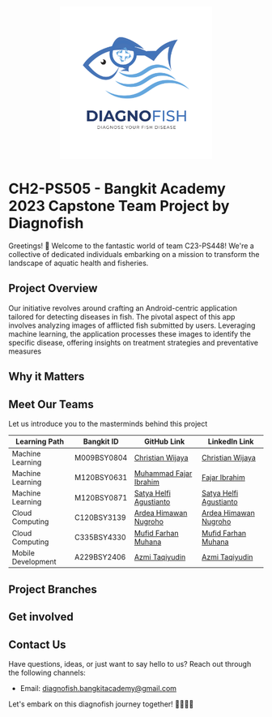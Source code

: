 <div align="center">
  <img src="https://github.com/Diagnofish/.github/blob/main/Diagnofish-Logo.png" alt="Project Logo" width="300">
</div>

# CH2-PS505 - Bangkit Academy 2023 Capstone Team Project by Diagnofish
Greetings! 👋 Welcome to the fantastic world of team C23-PS448! We're a collective of dedicated individuals embarking on a mission to transform the landscape of aquatic health and fisheries.

## Project Overview

Our initiative revolves around crafting an Android-centric application tailored for detecting diseases in fish. The pivotal aspect of this app involves analyzing images of afflicted fish submitted by users. Leveraging machine learning, the application processes these images to identify the specific disease, offering insights on treatment strategies and preventative measures

## Why it Matters

## Meet Our Teams
Let us introduce you to the masterminds behind this project

| Learning Path                         | Bangkit ID    | GitHub Link                | LinkedIn Link                          |
|------------------------------|---------------|-----------------------|-----------------------------------|
| Machine Learning        | M009BSY0804    | [Christian Wijaya](https://github.com/christianwjy15) | [Christian Wijaya](https://www.linkedin.com/in/christian-wijaya-7a0287290)      |
| Machine Learning             | M120BSY0631    | [Muhammad Fajar Ibrahim](https://github.com/fajaribrahim) | [Fajar Ibrahim](https://www.linkedin.com/in/fajar-ibrahim31/)      |
| Machine Learning      | M120BSY0871   | [Satya Helfi Agustianto](https://github.com/Satyahelfia) | [Satya Helfi Agustianto](https://www.linkedin.com/in/satyahelfia/)      |
| Cloud Computing    | C120BSY3139   | [Ardea Himawan Nugroho](https://github.com/momokii) | [Ardea Himawan Nugroho](https://www.linkedin.com/in/ardeahnugroho/)      |
| Cloud Computing      | C335BSY4330   | [Mufid Farhan Muhana](https://github.com/ariframadhan01) | [Mufid Farhan Muhana](https://www.linkedin.com/in/mufidfrhn/)      |
| Mobile Development | A229BSY2406   | [Azmi Taqiyudin](https://github.com/AzmiTaqiyudin27) | [Azmi Taqiyudin](https://www.linkedin.com/in/azmi-taqiyudin-650400162/)      |
## Project Branches

## Get involved

## Contact Us
Have questions, ideas, or just want to say hello to us? Reach out through the following channels:

- Email: diagnofish.bangkitacademy@gmail.com

Let's embark on this diagnofish journey together! 🍓🍍🥭✨
